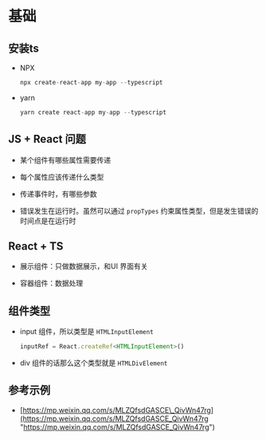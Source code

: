 # 基础

## 安装ts

  - NPX

    ```javascript
    npx create-react-app my-app --typescript
    ```

  - yarn

    ```javascript
    yarn create react-app my-app --typescript
    ```

## JS + React 问题

  - 某个组件有哪些属性需要传递

  - 每个属性应该传递什么类型

  - 传递事件时，有哪些参数

  - 错误发生在运行时。虽然可以通过 `propTypes` 约束属性类型，但是发生错误的时间点是在运行时

## React + TS

  - 展示组件：只做数据展示，和UI 界面有关

  - 容器组件：数据处理

## 组件类型

  - input 组件，所以类型是 `HTMLInputElement`

    ```javascript
    inputRef = React.createRef<HTMLInputElement>()
    ```

  - div 组件的话那么这个类型就是 `HTMLDivElement`

## 参考示例

  - [https://mp.weixin.qq.com/s/MLZQfsdGASCE\_QivWn47rg](https://mp.weixin.qq.com/s/MLZQfsdGASCE_QivWn47rg "https://mp.weixin.qq.com/s/MLZQfsdGASCE_QivWn47rg")
